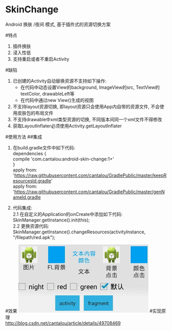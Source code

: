 # SkinChange
Android 换肤 /夜间 模式, 基于插件式的资源切换方案

#特点
1. 插件换肤  
2. 浸入性低  
3. 支持重启或者不重启Activity  

#缺陷
1. 已创建的Activity自动替换资源不支持如下操作:  
   <ul>
     <li> 在代码中动态设置View的background, ImageView的src, TextView的textColor, drawableLeft等</li>
     <li> 在代码中通过new View()生成的视图</li>
   </ul>
2. 不支持layout资源切换, 即layout资源只会使用App内自带的资源文件, 不会使用皮肤包的布局文件  
3. 不支持drawable中xml类型资源的切换, 不同版本间同一个xml文件不得修改  
4. 获取LayoutInflater必须使用Activity.getLayoutInflater  

#使用方法
##集成
1. 在build.gradle文件中如下代码:  
    dependencies {  
        compile 'com.cantalou:android-skin-change:1+'  
    }  
    apply from: 'https://raw.githubusercontent.com/cantalou/GradlePublic/master/keepResourcesId.gradle'  
    apply from: 'https://raw.githubusercontent.com/cantalou/GradlePublic/master/genNameId.gradle  
    
2. 代码集成:  
2.1 在自定义的Application的onCreate中添加如下代码:  
        SkinManager.getInstance().init(this);  
2.2 更换资源代码:  
        SkinManager.getInstance().changeResources(activityInstance, "/filepath/red.apk");  

#效果
![image](https://github.com/cantalou/androidSkinChange/blob/master/jdfw.gif)
#实现原理  
<a href="http://blog.csdn.net/cantalou/article/details/49708469">http://blog.csdn.net/cantalou/article/details/49708469</a>
